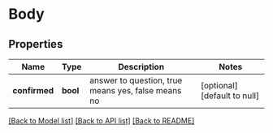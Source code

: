 # Body

## Properties
Name | Type | Description | Notes
------------ | ------------- | ------------- | -------------
**confirmed** | **bool** | answer to question, true means yes, false means no | [optional] [default to null]

[[Back to Model list]](../README.md#documentation-for-models) [[Back to API list]](../README.md#documentation-for-api-endpoints) [[Back to README]](../README.md)


